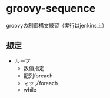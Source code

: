 # groovy-sequence
groovyの制御構文練習（実行はjenkins上）

## 想定

- ループ
	- 数値指定
	- 配列foreach
	- マップforeach
	- while